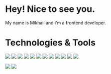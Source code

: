 <h1>Hey! Nice to see you.</h1>
My name is Mikhail and i'm a frontend developer.
<h1>Technologies & Tools</h1>

![](https://img.shields.io/badge/HTML-informational?style=flat-square&logo=html5&logoColor=ffffff&color=E44D26)
![](https://img.shields.io/badge/CSS-informational?style=flat-square&logo=css3&logoColor=ffffff&color=25A1E1)
![](https://img.shields.io/badge/JavaScript-informational?style=flat-square&logo=javascript&logoColor=323330&color=f0db4f)
![](https://img.shields.io/badge/TypeScript-informational?style=flat-square&logo=typescript&logoColor=ffffff&color=007acc)
![](https://img.shields.io/badge/-Angular-DD0031?style=flat-square&logo=angular&logoColor=black)
![](https://img.shields.io/badge/-Angular-1158B3?style=flat-square&logo=angular&logoColor=red)
![](https://img.shields.io/badge/-Material-3c226a?style=flat-square&logo=angular&ogoColor=black)
![](https://img.shields.io/badge/-NgRx-BA2BD2?style=flat-square&logo=angular&logoColor=white)
![](https://img.shields.io/badge/-RxJs-B7178C?style=flat-square&logo=reactivex&logoColor=white")
![](https://img.shields.io/badge/Webpack-informational?style=flat-square&logo=webpack&logoColor=ffffff&color=1c78c0)
![](https://img.shields.io/badge/Git-informational?style=flat-square&logo=git&logoColor=ffffff&color=bc4420)
![](https://img.shields.io/badge/WebStorm-000000?style=flat-square&logo=WebStorm&logoColor=white)

![](https://img.shields.io/badge/Adobe-Photoshop-31A8FF?style=flat-square&logo=Adobe-Photoshop&labelColor=black&logoWidth=15)
![](https://img.shields.io/badge/Adobe%20Illustrator-FF9A00?style=flat-square&logo=adobe%20illustrator&logoColor=black)

